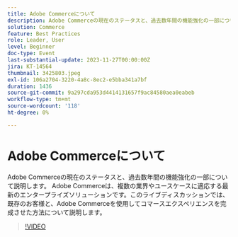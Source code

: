 ```yaml
---
title: Adobe Commerceについて
description: Adobe Commerceの現在のステータスと、過去数年間の機能強化の一部について説明します。 Adobe Commerceは、複数の業界やユースケースに適応する最新のエンタープライズソリューションです。このライブディスカッションでは、既存のお客様と、Adobe Commerceを使用してコマースエクスペリエンスを完成させた方法について説明します。
solution: Commerce
feature: Best Practices
role: Leader, User
level: Beginner
doc-type: Event
last-substantial-update: 2023-11-27T00:00:00Z
jira: KT-14564
thumbnail: 3425803.jpeg
exl-id: 106a2704-3220-4a8c-8ec2-e5bba341a7bf
duration: 1436
source-git-commit: 9a297cda953d4414131657f9ac84580aea0eabeb
workflow-type: tm+mt
source-wordcount: '118'
ht-degree: 0%

---
```


# Adobe Commerceについて

Adobe Commerceの現在のステータスと、過去数年間の機能強化の一部について説明します。 Adobe Commerceは、複数の業界やユースケースに適応する最新のエンタープライズソリューションです。このライブディスカッションでは、既存のお客様と、Adobe Commerceを使用してコマースエクスペリエンスを完成させた方法について説明します。

>[!VIDEO](https://video.tv.adobe.com/v/3455202/?learn=on&captions=jpn)
